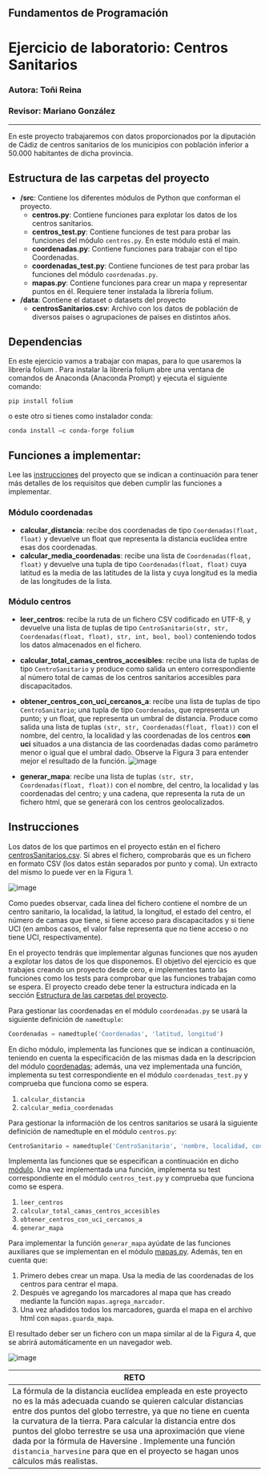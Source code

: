 ## Fundamentos de Programación
# Ejercicio de laboratorio: Centros Sanitarios
### Autora: Toñi Reina
### Revisor: Mariano González
---


En este proyecto trabajaremos con datos proporcionados por la diputación de Cádiz de centros sanitarios de los municipios con población inferior a 50.000 habitantes de dicha provincia. 

## Estructura de las carpetas del proyecto

* **/src**: Contiene los diferentes módulos de Python que conforman el proyecto.
    * **centros.py**: Contiene funciones para explotar los datos de los centros sanitarios.
    * **centros_test.py**: Contiene funciones de test para probar las funciones del módulo `centros.py`. En este módulo está el main.
    * **coordenadas.py**: Contiene funciones para trabajar con el tipo Coordenadas.
    * **coordenadas_test.py**: Contiene funciones de test para probar las funciones del módulo `coordenadas.py`.
    * **mapas.py**: Contiene funciones para crear un mapa y representar puntos en él. Requiere tener instalada la librería folium.
* **/data**: Contiene el dataset o datasets del proyecto
    * **centrosSanitarios.csv**: Archivo con los datos de población de diversos paises o agrupaciones de paises en distintos años.

## Dependencias
En este ejercicio vamos a trabajar con mapas, para lo que usaremos la librería folium . Para instalar la librería folium abre una ventana de comandos de Anaconda (Anaconda Prompt) y ejecuta el siguiente comando:
```
pip install folium
```
o este otro si tienes como instalador conda:

```
conda install –c conda-forge folium
```
## Funciones a implementar:
Lee las [instrucciones](##Instrucciones) del proyecto que se indican a continuación para tener más detalles de los requisitos que deben cumplir las funciones a implementar.

### Módulo coordenadas

* **calcular_distancia**: recibe dos coordenadas de tipo ```Coordenadas(float, float)``` y devuelve un float que representa la distancia euclídea entre esas dos coordenadas.
* **calcular_media_coordenadas**: recibe una lista de ```Coordenadas(float, float)``` y devuelve una tupla de tipo ```Coordenadas(float, float)``` cuya latitud es la media de las latitudes de la lista y cuya longitud es la media de las longitudes de la lista.

### Módulo centros

* **leer_centros**: recibe la ruta de un fichero CSV codificado en UTF-8, y devuelve una lista de tuplas de tipo ```CentroSanitario(str, str, Coordenadas(float, float), str, int, bool, bool)``` conteniendo todos los datos almacenados en el fichero. 
* **calcular_total_camas_centros_accesibles**: recibe una lista de tuplas de tipo ```CentroSanitario``` y produce como salida un entero correspondiente al número total de camas de los centros sanitarios accesibles para discapacitados.
* **obtener_centros_con_uci_cercanos_a**: recibe una lista de tuplas de tipo ```CentroSanitario```; una tupla de tipo ```Coordenadas```, que representa un punto; y un float, que representa un umbral de distancia. Produce como salida una lista de tuplas ```(str, str, Coordenadas(float, float))``` con el nombre, del centro, la localidad y las coordenadas de los centros **con uci** situados a una distancia de las coordenadas dadas como parámetro menor o igual que el umbral dado. Observe la Figura 3 para entender mejor el resultado de la función.
![image](https://user-images.githubusercontent.com/72299672/195154929-a0c9fa7b-6f05-4289-b4ee-ea33d011d491.png)
 
* **generar_mapa**: recibe una lista de tuplas ```(str, str, Coordenadas(float, float))``` con el nombre, del centro, la localidad y las coordenadas del centro; y una cadena, que representa la ruta de un fichero html, que se generará con los centros geolocalizados. 

## Instrucciones

Los datos de los que partimos en el proyecto están en el fichero [centrosSanitarios.csv](./centrosSanitarios.csv). Si abres el fichero, comprobarás que es un fichero en formato CSV (los datos están separados por punto y coma). Un extracto del mismo lo puede ver en la Figura 1.

![image](https://user-images.githubusercontent.com/72299672/195154225-c2f72261-997a-43a6-9862-8021ecd1e18a.png)

Como puedes observar, cada línea del fichero contiene el nombre de un centro sanitario, la localidad, la latitud, la longitud, el estado del centro, el número de camas que tiene, si tiene acceso para discapacitados y si tiene UCI (en ambos casos, el valor false representa que no tiene acceso o no tiene UCI, respectivamente).

En el proyecto tendrás que implementar algunas funciones que nos ayuden a explotar los datos de los que disponemos. El objetivo del ejercicio es que trabajes creando un proyecto desde cero, e implementes tanto las funciones como los tests para comprobar que las funciones trabajan como se espera. El proyecto creado debe tener la estructura indicada en la sección [Estructura de las carpetas del proyecto](https://github.com/Fundamentos-de-Programacion-Profesores/LAB-Centros-sanitarios/edit/main/README.md#estructura-de-las-carpetas-del-proyecto).

Para gestionar las coordenadas en el módulo `coordenadas.py` se usará la siguiente definición de `namedtuple`:
```python
Coordenadas = namedtuple('Coordenadas', 'latitud, longitud')
```

En dicho módulo, implementa las funciones que se indican a continuación, teniendo en cuenta la especificación de las mismas dada en la descripcion del módulo [coordenadas](https://github.com/Fundamentos-de-Programacion-Profesores/LAB-Centros-sanitarios/edit/main/README.md#m%C3%B3dulo-coordenadas); además, una vez implementada una función, implementa su test correspondiente en el módulo `coordenadas_test.py` y comprueba que funciona como se espera.

1.	`calcular_distancia`
2.	`calcular_media_coordenadas` 

Para gestionar la información de los centros sanitarios se usará la siguiente definición de namedtuple en el módulo `centros.py`:
```python
CentroSanitario = namedtuple('CentroSanitario', 'nombre, localidad, coordenadas, estado, num_camas, acceso_minusvalidos, tiene_uci')
```
Implementa las funciones que se especifican a continuación en dicho [módulo](https://github.com/Fundamentos-de-Programacion-Profesores/LAB-Centros-sanitarios/edit/main/README.md#m%C3%B3dulo-centros). Una vez implementada una función, implementa su test correspondiente en el módulo `centros_test.py` y comprueba que funciona como se espera.

1.	`leer_centros`
2.	`calcular_total_camas_centros_accesibles`
3.	`obtener_centros_con_uci_cercanos_a`
4.	`generar_mapa`


Para implementar la función `generar_mapa` ayúdate de las funciones auxiliares que se implementan en el módulo [mapas.py](./src/mapas.py). Además, ten en cuenta que:
1.	Primero debes crear un mapa. Usa la media de las coordenadas de los centros para centrar el mapa.
2.	Después ve agregando los marcadores al mapa que has creado mediante la función ```mapas.agrega_marcador```.
3.	Una vez añadidos todos los marcadores, guarda el mapa en el archivo html con `mapas.guarda_mapa`.

El resultado deber ser un fichero con un mapa similar al de la Figura 4, que se abrirá automáticamente en un navegador web.

![image](https://user-images.githubusercontent.com/72299672/195155059-9ba41234-51ed-4c45-a812-5792a30a5831.png)
 
| RETO |
|----------------------------------------------------------------------------------------------------------------------------------------------------------------------------------------------------------------------------------------------------------------------------------------------------------------------------------------------------------------------------------------------------------------------------------------------------------------------|
| La fórmula de la distancia euclídea empleada en este proyecto no es la más adecuada cuando se quieren calcular distancias entre dos puntos del globo terrestre, ya que no tiene en cuenta la curvatura de la tierra. Para calcular la distancia entre dos puntos del globo terrestre se usa una aproximación que viene dada por la fórmula de Haversine . Implemente una función `distancia_harvesine` para que en el proyecto se hagan unos cálculos más realistas. |



